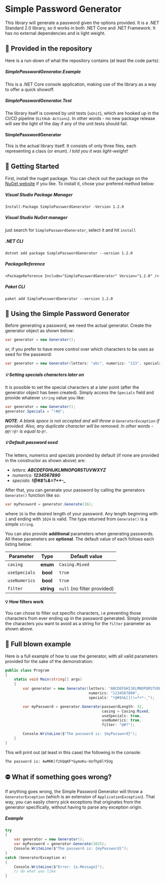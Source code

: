 # Simple Password Generator
This library will generate a password given the options provided. It is a .NET Standard 2.0 library, so it works in both .NET Core and .NET Framework. It has no external dependencies and is light weight.

## :gift: Provided in the repository
Here is a run-down of what the repository contains (at least the code parts):

##### SimplePasswordGenerator.**Example**
This is a .NET Core console application, making use of the library as a way to offer a quick showoff.

##### SimplePasswordGenerator.**Test**
The library itself is covered by unit tests (`xUnit`), which are hooked up in the CI/CD pipeline (`GitHub Actions`). In other words - no new package release will see the light of the day if any of the unit tests should fail.

#### SimplePasswordGenerator
This is the actual library itself. It consists of only three files, each representing a class (or enum). *I told you it was light-weight!*

## :hammer: Getting Started
First, install the nuget package. You can check out the package on the [NuGet website](https://www.nuget.org/packages/SimplePasswordGenerator/) if you like. To install it, chose your prefered method below:

##### Visual Studio Package Manager
```
Install-Package SimplePasswordGenerator -Version 1.2.0
```

##### Visual Studio NuGet manager
just search for `SimplePasswordGenerator`, select it and hit `install` 


##### .NET CLI
```
dotnet add package SimplePasswordGenerator --version 1.2.0
```

##### PackageReference
```
<PackageReference Include="SimplePasswordGenerator" Version="1.2.0" />
```

##### Paket CLI
```
paket add SimplePasswordGenerator --version 1.2.0
```

## :key: Using the Simple Password Generator

Before generating a password, we need the actual generator. Create the generator object as shown below:

```csharp
var generator = new Generator();
```
or, if you prefer to have more control over which characters to be uses as seed for the password:

```csharp
var generator = new Generator(letters: "abc", numerics: "123", specials: "@#?");
```

##### :bulb: Setting specials characters later on
It is possible to set the special characters at a later point (after the generator object has been created). Simply access the `Specials` field and provide whatever `string` value you like:

```csharp
var generator = new Generator();
generator.Specials = "!#@";
```

*__NOTE__: A blank space is not accepted and will throw a `GeneratorException` if provided. Also, any duplicate character will be removed. In other words - `@@!!@!` is equal to `@!`.*

##### :bulb: Default password seed
The letters, numerics and specials provided by default (if none are provided in the constructor as shown above) are:
+ _letters: **ABCDEFGHIJKLMNOPQRSTUVWXYZ**_
+ _numerics: **1234567890**_
+ _specials: **!@#$%&[]()=?+*-\_**_

After that, you can generate your password by calling the generators `Generate()` function like so:

```csharp
var myPassword = generator.Generate(16);
```

where `16` is the desired length of your password. Any length beginning with `1` and ending with `1024` is valid. The type returned from `Generate()` is a simple `string`.

You can also provide **additional** parameters when generating passwords. All these parameters are **optional**. The default value of each follows each listing below:

| Parameter                | Type     | Default value    |
| ------------------------ |:--------:| ---------------- |
| `casing`                 | **enum**   | `Casing.Mixed`   |
| `useSpecials`            | **bool**   | `true`           |
| `useNumerics`            | **bool**   | `true`           |
| `filter`                 | **string** | `null` (no filter provided) |

#### :bulb: How filters work
You can chose to filter out specific characters, i.e preventing those characters from ever ending up in the password generated. Simply provide the characters you want to avoid as a string for the `filter` parameter as shown above.

## :construction: Full blown example
Here is a full example of how to use the generator, with all valid parameters provided for the sake of the demonstration:

```csharp
public class Program 
{
    static void Main(string[] args) 
    {
        var generator = new Generator(letters: "ABCDEFGHIJKLMNOPQRSTUVWXYZ", 
                                      numerics: "1234567890", 
                                      specials: "!@#$%&[]()=?+*-_");

        var myPassword = generator.Generate(passwordLength: 32, 
                                            casing = Casing.Mixed,
                                            useSpecials: true,
                                            useNumerics: true,
                                            filter: "@#?");

        Console.WriteLine($"The password is: {myPassword}");
    }
}
```

This will print out (at least in this case) the following in the console:
```
The password is: AwMHK)fzhQqKF*&ymoKu-Uofhp8lY5Ug
```

## :no_entry: What if something goes wrong?
If anything goes wrong, the Simple Password Generator will throw a `GeneratorException` (which is an extension of `ApplicationException`). That way, you can easily cherry pick exceptions that originates from the generator specifically, without having to parse any exception origin.

##### Example
``` csharp
try
{
    var generator = new Generator();
    var myPassword = generator.Generate(1025);
    Console.WriteLine($"The password is: {myPassword}");
}
catch (GeneratorException e)
{
    Console.WriteLine($"Error: {e.Message}");
    // do what you like
}
```
